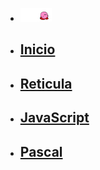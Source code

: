 <!DOCTYPE html>
<html lang="en">
<head>
    <link rel="shortcut icon" href="img/icono.png">
    <link rel="stylesheet" href="miestilos.css">
    <meta http-equiv="Content-Type" content="text/html; charset=utf-8">
    <meta name="viewport" content="width=device-width, initial-scale=1">
</head>
<body background="img/3.jpg">
    <nav id="menuprincipal">
    <div>
        <ul>
            <li>
                <img src="img\Kirby-02.gif" width="50" alt="request image">
            </li>
            <li>
                <a href="index.php"><h2>Inicio</h2></a>
            </li>
            <li>
                <a href="reticula.php"><h2>Reticula</h2></a>
            </li>
            <li>
                <a href="JavaScript.php"><h2>JavaScript</h2></a>
            </li>
            <li>
                <a href="pascal.php"><h2>Pascal</h2></a>
            </li>
        </ul>
    </div>
    </nav>
    <br />
    <div class="container">
        <div class="row">
